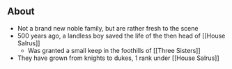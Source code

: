 ## About
- Not a brand new noble family, but are rather fresh to the scene
- 500 years ago, a landless boy saved the life of the then head of [[House Salrus]]
	- Was granted a small keep in the foothills of [[Three Sisters]]
- They have grown from knights to dukes, 1 rank under [[House Salrus]]

